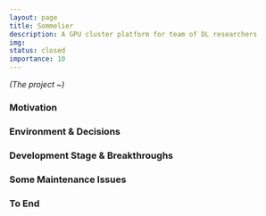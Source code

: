 ```yaml
---
layout: page
title: Sommelier
description: A GPU cluster platform for team of DL researchers
img: 
status: closed
importance: 10
---
```


<i>(The project ~)</i>

<h3>Motivation</h3>


<h3>Environment & Decisions</h3>

<h3>Development Stage & Breakthroughs</h3>

<h3>Some Maintenance Issues</h3>

<h3>To End</h3>